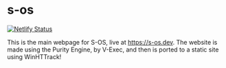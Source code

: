 # s-os

[![Netlify Status](https://api.netlify.com/api/v1/badges/3274b406-94d6-4f50-8626-ed079d4bb25b/deploy-status)](https://app.netlify.com/sites/agitated-ramanujan-6805e6/deploys)

This is the main webpage for S-OS, live at <a href="https://s-os.dev">https://s-os.dev</a>.
The website is made using the Purity Engine, by V-Exec, and then is ported to a static site using WinHTTrack!
